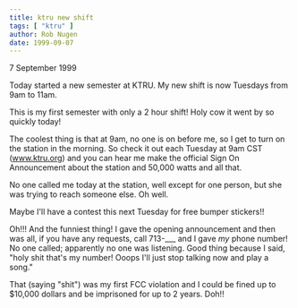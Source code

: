 ```yaml
---
title: ktru new shift
tags: [ "ktru" ]
author: Rob Nugen
date: 1999-09-07
---
```


<p class=date>7 September 1999</p>

<p>Today started a new semester at KTRU.  My new shift is now Tuesdays from 9am to 11am. 

<p>This is my first semester with only a 2 hour shift!  Holy cow it went by so quickly today!

<p>The coolest thing is that at 9am, no one is on before me, so I get to turn on the station in the morning.  So check it out each Tuesday at 9am CST (<a href="https://www.ktru.org/ktru.html">www.ktru.org</a>) and you can hear me make the official Sign On Announcement about the station and 50,000 watts and all that.

<p>No one called me today at the station, well except for one person, but she was trying to reach someone else.  Oh well.

<p>Maybe I'll have a contest this next Tuesday for free bumper stickers!!

<p>Oh!!! And the funniest thing!  I gave the opening announcement and then was all, if you have any requests, call 713-___  and I gave <em>my</em> phone number!  No one called; apparently no one was listening.  Good thing because I said, "holy shit that's my number!  Ooops I'll just stop talking now and play a song."

<p>That (saying "shit") was my first FCC violation and I could be fined up to $10,000 dollars and be imprisoned for up to 2 years.  Doh!!
